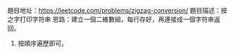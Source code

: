 題目地址：https://leetcode.com/problems/zigzag-conversion/
題目描述：按之字打印字符串
思路：建立一個二維數組，每行存好，再連接成一個字符串返回。
1. 按順序遍歷即可。
